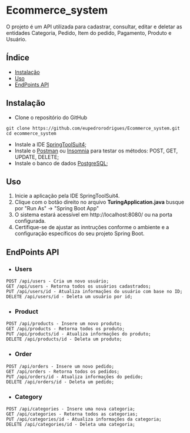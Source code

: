 # Ecommerce_system
O projeto é um API utilizada para cadastrar, consultar, editar e deletar as entidades Categoria, Pedido, Item do pedido, Pagamento, Produto e Usuário.
## Índice

* [Instalação](#instalação)
* [Uso](#uso)
* [EndPoints API](#endpoints-api)


## Instalação

* Clone o repositório do GitHub
```
git clone https://github.com/eupedrorodrigues/Ecommerce_system.git
cd ecommerce_system
```
* Instale a IDE [SpringToolSuit4](https://spring.io/tools);
* Instale o [Postman](https://www.postman.com/) ou [Insomnia](https://insomnia.rest/download) para testar os métodos: POST, GET, UPDATE, DELETE;
* Instale o banco de dados [PostgreSQL](https://www.postgresql.org/);
 

## Uso

1. Inicie a aplicação pela IDE SpringToolSuit4.
2. Clique com o botão direito no arquivo **TuringApplication.java** busque por "Run As" -> "Spring Boot App"
2. O sistema estará acessível em http://localhost:8080/ ou na porta configurada.
3. Certifique-se de ajustar as inntruções conforme o ambiente e a configuração específicos do seu projeto Spring Boot.

## EndPoints API

* ### Users
```
POST /api/users - Cria um novo usuário;
GET /api/users - Retorna todos os usuários cadastrados;
PUT /api/users/id - Atualiza informações do usuário com base no ID;
DELETE /api/users/id - Deleta um usuário por id;
```
* ### Product
```
POST /api/products - Insere um novo produto;
GET /api/products - Retorna todos os produto;
PUT /api/products/id - Atualiza informações do produto;
DELETE /api/products/id - Deleta um produto;
```

* ### Order
```
POST /api/orders - Insere um novo pedido;
GET /api/orders - Retorna todos os pedidos;
PUT /api/orders/id - Atualiza informações do pedido;
DELETE /api/orders/id - Deleta um pedido;
```

* ### Category
```
POST /api/categories - Insere uma nova categoria;
GET /api/categories - Retorna todos as categorias;
PUT /api/categories/id - Atualiza informações da categoria;
DELETE /api/categories/id - Deleta uma categoria;
```

